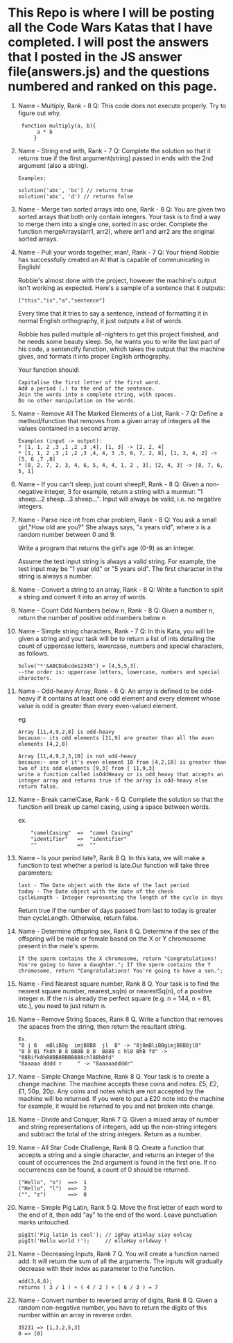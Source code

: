 # This Repo is where I will be posting all the Code Wars Katas that I have completed. I will post the answers that I posted in the JS answer file(answers.js) and the questions numbered and ranked on this page.

1. Name - Multiply, Rank - 8
    Q: This code does not execute properly. Try to figure out why.

        function multiply(a, b){
             a * b
            }

2. Name - String end with, Rank - 7
    Q: Complete the solution so that it returns true if the first argument(string) passed in ends with the 2nd argument (also a string).
    ```
    Examples:

    solution('abc', 'bc') // returns true
    solution('abc', 'd') // returns false
    ```

3. Name - Merge two sorted arrays into one, Rank - 8
    Q: You are given two sorted arrays that both only contain integers. Your task is to find a way to merge them into a single one, sorted in asc order.       Complete the function mergeArrays(arr1, arr2), where arr1 and arr2 are the original sorted arrays.

4. Name - Pull your words together, man!, Rank - 7
    Q: Your friend Robbie has successfully created an AI that is capable of communicating in English!

    Robbie's almost done with the project, however the machine's output isn't working as expected. Here's a sample of a sentence that it outputs:
    ```
    ["this","is","a","sentence"]    
    ```
    
    Every time that it tries to say a sentence, instead of formatting it in normal English orthography, it just outputs a list of words.

    Robbie has pulled multiple all-nighters to get this project finished, and he needs some beauty sleep. So, he wants you to write the last part of his       code, a sentencify function, which takes the output that the machine gives, and formats it into proper English orthography.

    Your function should:
    ```
    Capitalise the first letter of the first word.
    Add a period (.) to the end of the sentence.
    Join the words into a complete string, with spaces.
    Do no other manipulation on the words.
    ```

5. Name - Remove All The Marked Elements of a List, Rank - 7
    Q: Define a method/function that removes from a given array of integers all the values contained in a second array.
    ```
    Examples (input -> output):
    * [1, 1, 2 ,3 ,1 ,2 ,3 ,4], [1, 3] -> [2, 2, 4]
    * [1, 1, 2 ,3 ,1 ,2 ,3 ,4, 4, 3 ,5, 6, 7, 2, 8], [1, 3, 4, 2] -> [5, 6 ,7 ,8]
    * [8, 2, 7, 2, 3, 4, 6, 5, 4, 4, 1, 2 , 3], [2, 4, 3] -> [8, 7, 6, 5, 1]
    ```
6. Name - If you can't sleep, just count sheep!!, Rank - 8
    Q: Given a non-negative integer, 3 for example, return a string with a murmur: "1 sheep...2 sheep...3 sheep...". Input will always be valid, i.e. no       negative integers.

7. Name - Parse nice int from char problem, Rank - 8 
    Q: You ask a small girl,"How old are you?" She always says, "x years old", where x is a random number between 0 and 9.

    Write a program that returns the girl's age (0-9) as an integer.

    Assume the test input string is always a valid string. For example, the test input may be "1 year old" or "5 years old". The first character in the         string is always a number.

8. Name - Convert a string to an array, Rank - 8
    Q: Write a function to split a string and convert it into an array of words.

9. Name - Count Odd Numbers below n, Rank - 8
    Q: Given a number n, return the number of positive odd numbers below n

10. Name - Simple string characters, Rank - 7
    Q: In this Kata, you will be given a string and your task will be to return a list of ints detailing the count of uppercase letters, lowercase, numbers     and special characters, as follows.
    ```
    Solve("*'&ABCDabcde12345") = [4,5,5,3]. 
    --the order is: uppercase letters, lowercase, numbers and special characters.
    ```
11. Name - Odd-heavy Array, Rank - 6
    Q: An array is defined to be odd-heavy if it contains at least one odd element and every element whose value is odd is greater than every even-valued element.

    eg.
    ```
    Array [11,4,9,2,8] is odd-heavy 
    because:- its odd elements [11,9] are greater than all the even elements [4,2,8]
    ```
    ```
    Array [11,4,9,2,3,10] is not odd-heavy
    because:- one of it's even element 10 from [4,2,10] is greater than two of its odd elements [9,3] from [ 11,9,3]
    write a function called isOddHeavy or is_odd_heavy that accepts an integer array and returns true if the array is odd-heavy else return false.

12. Name - Break camelCase, Rank - 6
    Q. Complete the solution so that the function will break up camel casing, using a space between words.

    ex.
    ```
        "camelCasing"  =>  "camel Casing"
        "identifier"   =>  "identifier"
        ""             =>  ""
    ```

13. Name - Is your period late?, Rank 8
    Q. In this kata, we will make a function to test whether a period is late.Our function will take three parameters:
    ```
    last - The Date object with the date of the last period
    today - The Date object with the date of the check
    cycleLength - Integer representing the length of the cycle in days
    ```
    Return true if the number of days passed from last to today is greater than cycleLength. Otherwise, return false.

14. Name - Determine offspring sex, Rank 8
    Q. Determine if the sex of the offspring will be male or female based on the X or Y chromosome present in the male's sperm.
    ```
    If the sperm contains the X chromosome, return "Congratulations! You're going to have a daughter."; If the sperm contains the Y chromosome, return "Congratulations! You're going to have a son.";
    ```

15. Name - Find Nearest square number, Rank 8
    Q. Your task is to find the nearest square number, nearest_sq(n) or nearestSq(n), of a positive integer n. If the n is already the perfect square (e.g. n = 144, n = 81, etc.), you need to just return n.

16. Name - Remove String Spaces, Rank 8
    Q. Write a function that removes the spaces from the string, then return the resultant string.
    ```
    Ex.
    "8 j 8   mBliB8g  imjB8B8  jl  B" -> "8j8mBliB8gimjB8B8jlB"
    "8 8 Bi fk8h B 8 BB8B B B  B888 c hl8 BhB fd" -> "88Bifk8hB8BB8BBBB888chl8BhBfd"
    "8aaaaa dddd r     " -> "8aaaaaddddr"
    ```

17. Name - Simple Change Machine, Rank 8
    Q. Your task is to create a change machine. The machine accepts these coins and notes: £5, £2, £1, 50p, 20p. Any coins and notes which are not accepted by the machine will be returned. If you were to put a £20 note into the machine for example, it would be returned to you and not broken into change.

18. Name - Divide and Conquer, Rank 7
    Q. Given a mixed array of number and string representations of integers, add up the non-string integers and subtract the total of the string integers. Return as a number.

19. Name - All Star Code Challenge, Rank 8
    Q. Create a function that accepts a string and a single character, and returns an integer of the count of occurrences the 2nd argument is found in the first one. If no occurrences can be found, a count of 0 should be returned.
    ```
    ("Hello", "o")  ==>  1
    ("Hello", "l")  ==>  2
    ("", "z")       ==>  0
    ```

20. Name - Simple Pig Latin, Rank 5
    Q. Move the first letter of each word to the end of it, then add "ay" to the end of the word. Leave punctuation marks untouched.
    ```
    pigIt('Pig latin is cool'); // igPay atinlay siay oolcay
    pigIt('Hello world !');     // elloHay orldway !
    ```

21. Name - Decreasing Inputs, Rank 7
    Q. You will create a function named add. It will return the sum of all the arguments. The inputs will gradually decrease with their index as parameter to the function.
    ```
    add(3,4,6); 
    returns ( 3 / 1 ) + ( 4 / 2 ) + ( 6 / 3 ) = 7
    ```
22. Name - Convert number to reversed array of digits, Rank 8
    Q. Given a random non-negative number, you have to return the digits of this number within an array in reverse order.
    ```
    35231 => [1,3,2,5,3]
    0 => [0]
    ```
